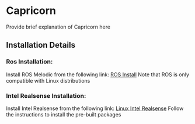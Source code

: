 # Capricorn
Provide brief explanation of Capricorn here

## Installation Details

### Ros Installation:
Install ROS Melodic from the following link: [ROS Install](http://wiki.ros.org/noetic/Installation)
Note that ROS is only compatible with Linux distributions

### Intel Realsense Installation:
Install Intel Realsense from the following link: [Linux Intel Realsense](https://github.com/IntelRealSense/librealsense/blob/master/doc/distribution_linux.md)
Follow the instructions to install the pre-built packages


